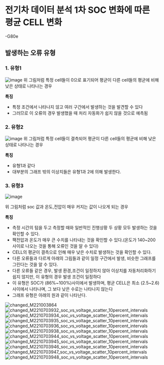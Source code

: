 # 전기차 데이터 분석 1차 SOC 변화에 따른 평균 CELL 변화
-G80e

## 발생하는 오류 유형
### 1. **유형1**
![image](https://github.com/user-attachments/assets/ad4f0a2f-ea3f-4474-80dc-7399881b4221)
위 그림처럼 특정 cell들이 0으로 표기되어 평균이 다른 cell들의 평균에 비해 낮은 상태로 나타나는 경우

**특징**
- 특정 조건에서 나타나지 않고 여러 구간에서 발생하는 것을 발견할 수 있다
- 그러므로 이 오류의 경우 발생했을 때 처리 자동화가 쉽지 않을 것으로 예측됨

### 2. **유형2**
![image](https://github.com/user-attachments/assets/2ca18b43-4a15-4027-80dc-ea0682043cfc)
위 그림처럼 특정 cell들이 결측되어 평균이 다른 cell들의 평균에 비해 낮은 상태로 나타나는 경우

**특징**
- 유형1과 같다
- 대부분의 그래프 밖의 이상치들은 유형1과 2에 의해 발생한다.
  

### 3. **유형3**

![image](https://github.com/user-attachments/assets/3f51222d-e01b-4a2a-9d4c-b23b5770ef46)

위 그림처럼 soc 값과 온도,전압이 매우 커지는 값이 나오게 되는 경우

**특징**
- 측정 시간의 텀을 두고 측정할 때와 일반적인 진행상황 두 상황 모두 발생하는 것을 확인할 수 있다.
- 팩전압과 온도가 매우 큰 수치를 나타내는 것을 확인할 수 있다.(온도가 140~200 사이로 나오는 것을 통해 오류인 것을 알 수 있다)
- CELL의 평균이 결측으로 인해 매우 낮은 수치로 발생하는 것을 확인할 수 있다.
- 다른 오류들과 다르게 아래의 그림들과 같이 일정 구간에서 발생, 비슷한 그래프를 그린다는 것을 알 수 있다.
- 다른 오류들 같은 경우, 발생 환경,조건이 일정하지 않아 이상치를 자동처리화하기 쉽지 않지만, 이 유형의 경우 발생 조건이 일정하다
- 이 유형은 SOC가 (86%~100%)사이에서 발생하며, 평균 CELL은 최소 (2.5~2.6)사이에서 나타나며, 그 보다 낮은 수로는 나타나지 않는다
- 그래프 유형은 아래의 원과 같이 나타난다.

![changed_M221003864](https://github.com/user-attachments/assets/063e6ef4-fac5-408e-8e34-f3e04376a6e1)
![changed_M2210703932_soc_vs_voltage_scatter_10percent_intervals](https://github.com/user-attachments/assets/c3e6475e-eb78-418c-b81c-a1ccd7dc4ff2)
![changed_M2210703934_soc_vs_voltage_scatter_10percent_intervals](https://github.com/user-attachments/assets/bb0045c6-1572-4b82-abf5-2df425251f84)
![changed_M2210703935_soc_vs_voltage_scatter_10percent_intervals](https://github.com/user-attachments/assets/b842d931-143c-4db7-848f-b9f32f6f8b64)
![changed_M2210703936_soc_vs_voltage_scatter_10percent_intervals](https://github.com/user-attachments/assets/a4aed7fa-98bd-4aa1-93ff-160e9f5de578)
![changed_M2210703938_soc_vs_voltage_scatter_10percent_intervals](https://github.com/user-attachments/assets/e6c8340f-dcc9-48d0-8424-db76df71d4c0)
![changed_M2210703944_soc_vs_voltage_scatter_10percent_intervals](https://github.com/user-attachments/assets/09f4383d-8a3f-40b0-9aa3-3a9c44b2da24)
![changed_M2210703945_soc_vs_voltage_scatter_10percent_intervals](https://github.com/user-attachments/assets/0c5f52b1-b4d5-4062-9600-7df4876c0b4c)
![changed_M2210703946_soc_vs_voltage_scatter_10percent_intervals](https://github.com/user-attachments/assets/ae0e4b4c-3a5e-4fef-be23-4663bc80c05f)
![changed_M2210703947_soc_vs_voltage_scatter_10percent_intervals](https://github.com/user-attachments/assets/190c102e-0ab6-4840-8b55-7d0ced560b91)
![changed_M2210703948_soc_vs_voltage_scatter_10percent_intervals](https://github.com/user-attachments/assets/f3b92e48-1582-470f-8983-c2fbf18b0522)
